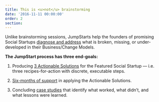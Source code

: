 ```yaml
---
title: This is <u>not</u> brainstorming
date: '2016-11-11 00:00:00'
order: 2
section:
---
```

Unlike brainstorming sessions, JumpStarts help the founders of promising Social Startups <u>diagnose and address</u> what is broken, missing, or under-developed in their Business/Change Models.

**The JumpStart process has three end-goals:**

1.  Producing <u>3 Actionable Solutions</u> for the Featured Social Startup — i.e. three recipes-for-action with discrete, executable steps.

2.  <u>Six-months of support</u> in applying the Actionable Solutions.

3.  Concluding <u>case studies</u> that identify what worked, what didn’t, and what lessons were learned.
